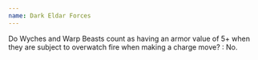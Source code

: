 ```yaml
---
name: Dark Eldar Forces
---
```

Do Wyches and Warp Beasts count as having an armor value of 5+ when they are subject to overwatch fire when making a charge move?
: No.